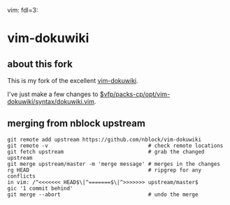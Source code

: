 vim: fdl=3:

# vim-dokuwiki

## about this fork
This is my fork of the excellent [vim-dokuwiki](https://github.com/nblock/vim-dokuwiki).

I've just make a few changes to [$vfp/packs-cp/opt/vim-dokuwiki/syntax/dokuwiki.vim](https://github.com/harriott/vim-dokuwiki/blob/master/syntax/dokuwiki.vim).

## merging from nblock upstream

    git remote add upstream https://github.com/nblock/vim-dokuwiki
    git remote -v                                # check remote locations
    git fetch upstream                           # grab the changed upstream
    git merge upstream/master -m 'merge message' # merges in the changes
    rg HEAD                                      # ripgrep for any conflicts
    in vim: /^<<<<<<< HEAD$\|^=======$\|^>>>>>>> upstream/master$
    gic '1 commit behind'
    git merge --abort                            # undo the merge




